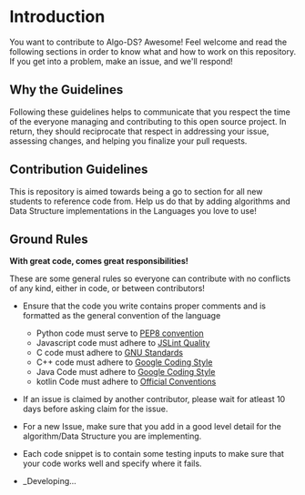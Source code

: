 # Introduction

You want to contribute to Algo-DS? Awesome! Feel welcome and read the following sections in order to know what and how to work on this repository. If you get into a problem, make an issue, and we'll respond!

## Why the Guidelines

Following these guidelines helps to communicate that you respect the time of the everyone managing and contributing to this open source project. In return, they should reciprocate that respect in addressing your issue, assessing changes, and helping you finalize your pull requests.

## Contribution Guidelines

This is repository is aimed towards being a go to section for all new students to reference code from. Help us do that by adding algorithms and Data Structure implementations in the Languages you love to use!

## Ground Rules

**With great code, comes great responsibilities!**

These are some general rules so everyone can contribute with no conflicts of any kind, either in code, or between contributors!

- Ensure that the code you write contains proper comments and is formatted as the general convention of the language
  - Python code must serve to [PEP8 convention](http://pep8online.com/)
  - Javascript code must adhere to [JSLint Quality](http://jslint.com)
  - C code must adhere to [GNU Standards](https://www.gnu.org/prep/standards/html_node/Writing-C.html)
  - C++ code must adhere to [Google Coding Style](https://google.github.io/styleguide/cppguide.html)
  - Java Code must adhere to [Google Coding Style](https://google.github.io/styleguide/javaguide.html)
  - kotlin Code must adhere to [Official Conventions](https://kotlinlang.org/docs/reference/coding-conventions.html)

- If an issue is claimed by another contributor, please wait for atleast 10 days before asking claim for the issue.
- For a new Issue, make sure that you add in a good level detail for the algorithm/Data Structure you are implementing.
- Each code snippet is to contain some testing inputs to make sure that your code works well and specify where it fails.
- _Developing...